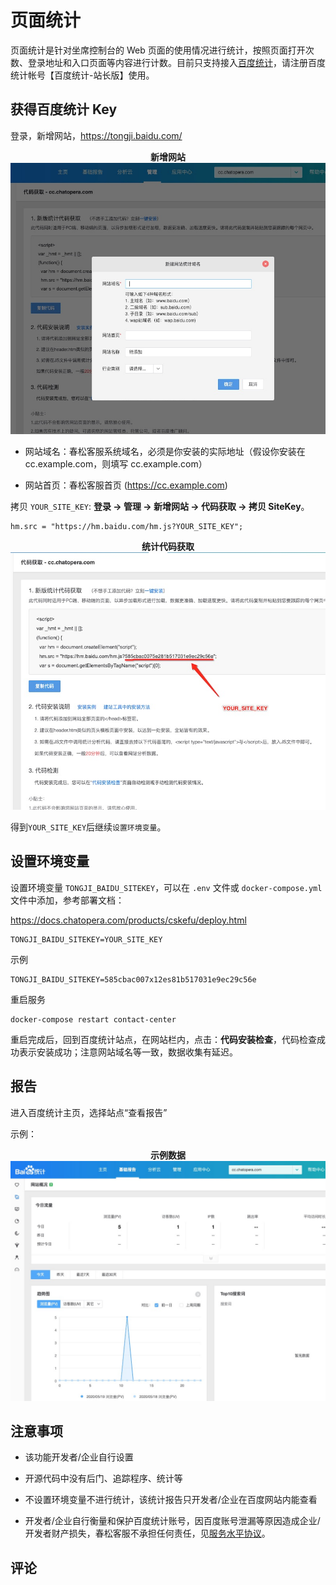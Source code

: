 # 页面统计

页面统计是针对坐席控制台的 Web 页面的使用情况进行统计，按照页面打开次数、登录地址和入口页面等内容进行计数。目前只支持接入[百度统计](https://tongji.baidu.com/)，请注册百度统计帐号【百度统计-站长版】使用。

## 获得百度统计 Key

登录，新增网站，https://tongji.baidu.com/

<p align="center">
    <b>新增网站</b>
    <img width="800" src="../../images/products/cosin/g23.jpg" alt="新增网站" />
</p>

- 网站域名：春松客服系统域名，必须是你安装的实际地址（假设你安装在 cc.example.com，则填写 cc.example.com）

- 网站首页：春松客服首页 (https://cc.example.com)

拷贝 `YOUR_SITE_KEY`: **登录 -> 管理 -> 新增网站 -> 代码获取 -> 拷贝 SiteKey**。

```
hm.src = "https://hm.baidu.com/hm.js?YOUR_SITE_KEY";
```

<p align="center">
    <b>统计代码获取</b>
    <img width="800" src="../../images/products/cosin/g25.jpg" alt="统计代码获取" />
</p>

得到`YOUR_SITE_KEY`后继续`设置环境变量`。

## 设置环境变量

设置环境变量 `TONGJI_BAIDU_SITEKEY`，可以在 `.env` 文件或 `docker-compose.yml` 文件中添加，参考部署文档：

https://docs.chatopera.com/products/cskefu/deploy.html

```
TONGJI_BAIDU_SITEKEY=YOUR_SITE_KEY
```

示例

```
TONGJI_BAIDU_SITEKEY=585cbac007x12es81b517031e9ec29c56e
```

重启服务

```
docker-compose restart contact-center
```

重启完成后，回到百度统计站点，在网站栏内，点击：**代码安装检查**，代码检查成功表示安装成功；注意网站域名等一致，数据收集有延迟。

## 报告

进入百度统计主页，选择站点“查看报告”

示例：

<p align="center">
    <b>示例数据</b>
    <img width="800" src="../../images/products/cosin/g24.jpg" alt="示例数据" />
</p>

## 注意事项

- 该功能开发者/企业自行设置

- 开源代码中没有后门、追踪程序、统计等

- 不设置环境变量不进行统计，该统计报告只开发者/企业在百度网站内能查看

- 开发者/企业自行衡量和保护百度统计账号，因百度账号泄漏等原因造成企业/开发者财产损失，春松客服不承担任何责任，见[服务水平协议](https://docs.chatopera.com/products/cskefu/sla.html)。

## 评论

<script src="https://utteranc.es/client.js"
        repo="chatopera/docs"
        issue-term="pathname"
        label="Comment"
        theme="github-light"
        crossorigin="anonymous"
        async>
</script>
